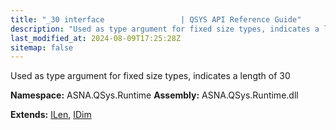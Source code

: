 ```yaml
---
title: "_30 interface                 | QSYS API Reference Guide"
description: "Used as type argument for fixed size types, indicates a length of 30  "
last_modified_at: 2024-08-09T17:25:28Z
sitemap: false
---
```


Used as type argument for fixed size types, indicates a length of 30 

**Namespace:** ASNA.QSys.Runtime
**Assembly:** ASNA.QSys.Runtime.dll

**Extends:** [ILen](/reference/runtime/qsys-runtime/i-len.html), [IDim](/reference/runtime/qsys-runtime/i-dim.html)
<br>
<br>
